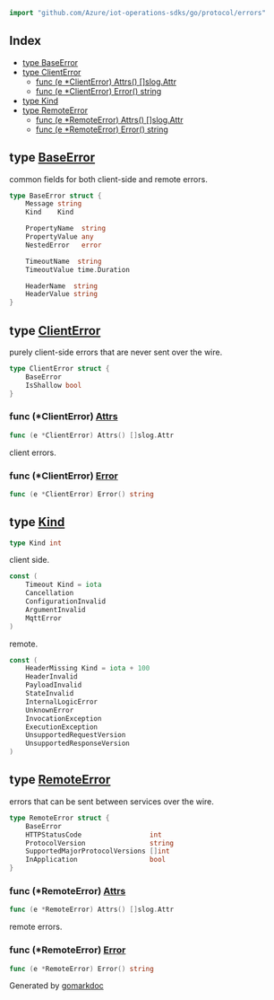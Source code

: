 <!-- Code generated by gomarkdoc. DO NOT EDIT -->

```go
import "github.com/Azure/iot-operations-sdks/go/protocol/errors"
```

## Index

- [type BaseError](<#BaseError>)
- [type ClientError](<#ClientError>)
  - [func \(e \*ClientError\) Attrs\(\) \[\]slog.Attr](<#ClientError.Attrs>)
  - [func \(e \*ClientError\) Error\(\) string](<#ClientError.Error>)
- [type Kind](<#Kind>)
- [type RemoteError](<#RemoteError>)
  - [func \(e \*RemoteError\) Attrs\(\) \[\]slog.Attr](<#RemoteError.Attrs>)
  - [func \(e \*RemoteError\) Error\(\) string](<#RemoteError.Error>)


<a name="BaseError"></a>
## type [BaseError](<https://github.com/Azure/iot-operations-sdks/blob/main/go/protocol/errors/errors.go#L10-L23>)

common fields for both client\-side and remote errors.

```go
type BaseError struct {
    Message string
    Kind    Kind

    PropertyName  string
    PropertyValue any
    NestedError   error

    TimeoutName  string
    TimeoutValue time.Duration

    HeaderName  string
    HeaderValue string
}
```

<a name="ClientError"></a>
## type [ClientError](<https://github.com/Azure/iot-operations-sdks/blob/main/go/protocol/errors/errors.go#L26-L29>)

purely client\-side errors that are never sent over the wire.

```go
type ClientError struct {
    BaseError
    IsShallow bool
}
```

<a name="ClientError.Attrs"></a>
### func \(\*ClientError\) [Attrs](<https://github.com/Azure/iot-operations-sdks/blob/main/go/protocol/errors/logging.go#L8>)

```go
func (e *ClientError) Attrs() []slog.Attr
```

client errors.

<a name="ClientError.Error"></a>
### func \(\*ClientError\) [Error](<https://github.com/Azure/iot-operations-sdks/blob/main/go/protocol/errors/errors.go#L63>)

```go
func (e *ClientError) Error() string
```



<a name="Kind"></a>
## type [Kind](<https://github.com/Azure/iot-operations-sdks/blob/main/go/protocol/errors/errors.go#L7>)



```go
type Kind int
```

<a name="Timeout"></a>client side.

```go
const (
    Timeout Kind = iota
    Cancellation
    ConfigurationInvalid
    ArgumentInvalid
    MqttError
)
```

<a name="HeaderMissing"></a>remote.

```go
const (
    HeaderMissing Kind = iota + 100
    HeaderInvalid
    PayloadInvalid
    StateInvalid
    InternalLogicError
    UnknownError
    InvocationException
    ExecutionException
    UnsupportedRequestVersion
    UnsupportedResponseVersion
)
```

<a name="RemoteError"></a>
## type [RemoteError](<https://github.com/Azure/iot-operations-sdks/blob/main/go/protocol/errors/errors.go#L32-L38>)

errors that can be sent between services over the wire.

```go
type RemoteError struct {
    BaseError
    HTTPStatusCode                 int
    ProtocolVersion                string
    SupportedMajorProtocolVersions []int
    InApplication                  bool
}
```

<a name="RemoteError.Attrs"></a>
### func \(\*RemoteError\) [Attrs](<https://github.com/Azure/iot-operations-sdks/blob/main/go/protocol/errors/logging.go#L19>)

```go
func (e *RemoteError) Attrs() []slog.Attr
```

remote errors.

<a name="RemoteError.Error"></a>
### func \(\*RemoteError\) [Error](<https://github.com/Azure/iot-operations-sdks/blob/main/go/protocol/errors/errors.go#L67>)

```go
func (e *RemoteError) Error() string
```



Generated by [gomarkdoc](<https://github.com/princjef/gomarkdoc>)

